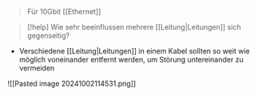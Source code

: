 > Für 10Gbit [[Ethernet]]

> [!help] Wie sehr beeinflussen mehrere [[Leitung|Leitungen]] sich gegenseitig?

- Verschiedene [[Leitung|Leitungen]] in einem Kabel sollten so weit wie möglich voneinander entfernt werden, um Störung untereinander zu vermeiden

![[Pasted image 20241002114531.png]]